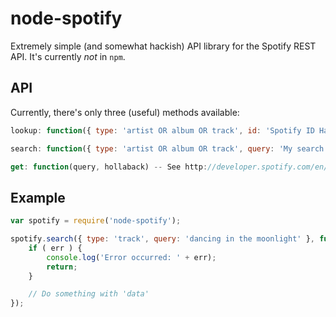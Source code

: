 node-spotify
============
Extremely simple (and somewhat hackish) API library for the Spotify REST API.
It's currently _not_ in `npm`.

API
---
Currently, there's only three (useful) methods available:

```javascript
lookup: function({ type: 'artist OR album OR track', id: 'Spotify ID Hash', hollaback)
```

```javascript
search: function({ type: 'artist OR album OR track', query: 'My search query', hollaback)
```

```javascript
get: function(query, hollaback) -- See http://developer.spotify.com/en/metadata-api/overview/
```

Example
-------
```javascript
var spotify = require('node-spotify');

spotify.search({ type: 'track', query: 'dancing in the moonlight' }, function(err, data) {
    if ( err ) {
        console.log('Error occurred: ' + err);
        return;
    }

    // Do something with 'data'
});
```

